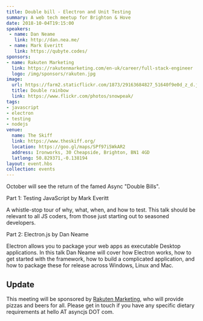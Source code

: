 ```yaml
---
title: Double bill - Electron and Unit Testing
summary: A web tech meetup for Brighton & Hove
date: 2018-10-04T19:15:00
speakers: 
 - name: Dan Neame
   link: http://dan.nea.me/
 - name: Mark Everitt
   link: https://qubyte.codes/
sponsors:
- name: Rakuten Marketing
  link: https://rakutenmarketing.com/en-uk/career/full-stack-engineer
  logo: /img/sponsors/rakuten.jpg
image:
  url: https://farm2.staticflickr.com/1873/29163684827_51640f9e0d_z_d.jpg
  title: Double rainbow
  link: https://www.flickr.com/photos/snowpeak/
tags:
- javascript
- electron
- testing
- nodejs
venue:
  name: The Skiff
  link: https://www.theskiff.org/
  location: https://goo.gl/maps/SPf97i5WkAR2
  address: Ironworks, 30 Cheapside, Brighton, BN1 4GD
  latlong: 50.829371,-0.138194
layout: event.hbs
collection: events
---
```


October will see the return of the famed Async "Double Bills".

Part 1: Testing JavaScript by Mark Everitt

A whistle-stop tour of why, what, when, and how to test. This talk should be relevant to all JS coders, from those just starting out to seasoned developers.

Part 2: Electron.js by Dan Neame

Electron allows you to package your web apps as executable Desktop applications. In this talk Dan Neame will cover how Electron works, how to get started with the framework, how to build a complicated application, and how to package these for release across Windows, Linux and Mac.

## Update

This meeting will be sponsored by [Rakuten Marketing](https://rakutenmarketing.com/en-uk/career/full-stack-engineer), who will provide pizzas and beers for all. Please get in touch if you have any specific dietary requirements at hello AT asyncjs DOT com.
